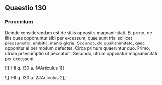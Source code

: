 ## Quaestio 130

### Prooemium

Deinde considerandum est de vitiis oppositis magnanimitati. Et primo, de illis quae opponuntur sibi per excessum, quae sunt tria, scilicet praesumptio, ambitio, inanis gloria. Secundo, de pusillanimitate, quae opponitur ei per modum defectus. Circa primum quaeruntur duo. Primo, utrum praesumptio sit peccatum. Secundo, utrum opponatur magnanimitati per excessum.

![[II-II q. 130 a. 1#Articulus 1]]

![[II-II q. 130 a. 2#Articulus 2]]

